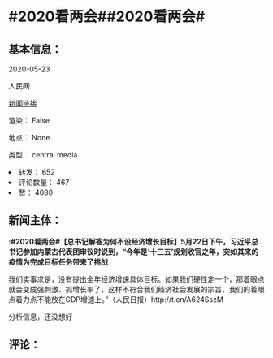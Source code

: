 <html>
 <body>
  <h1 id="title">
   #2020看两会##2020看两会#
  </h1>
  <div id="basic_info">
   <h2 id="default h2">
    基本信息：
   </h2>
   <p id="time">
    2020-05-23
   </p>
   <p id="author">
    人民网
   </p>
   <p id="src">
    <a href="https://weibo.cn/comment/J3d842dQo">
     新闻链接
    </a>
   </p>
   <p id="is_rendered">
    渲染： False
   </p>
   <p id="location">
    地点： None
   </p>
   <p id="news_type">
    类型： central media
   </p>
  </div>
  <div id="attrs">
   <li id_no="repost">
    转发： 652
   </li>
   <li id_no="comment_number">
    评论数量： 467
   </li>
   <li id_no="attitude">
    赞： 4080
   </li>
  </div>
  <div id="article">
   <h2 id="default h2">
    新闻主体：
   </h2>
   <p id="lead">
    <strong>
     :#2020看两会#【总书记解答为何不设经济增长目标】5月22日下午，习近平总书记参加内蒙古代表团审议时说到，“今年是‘十三五’规划收官之年，突如其来的疫情为完成目标任务带来了挑战
    </strong>
   </p>
   <div id="main_text">
    <p id="paragraph_1">
     我们实事求是，没有提出全年经济增速具体目标。如果我们硬性定一个，那着眼点就会变成强刺激、抓增长率了，这样不符合我们经济社会发展的宗旨，我们的着眼点着力点不能放在GDP增速上。”（人民日报）http://t.cn/A624SszM
    </p>
   </div>
  </div>
  <div id="analyse_info">
   分析信息，还没想好
  </div>
  <div id="comments">
   <h2 id="default h2">
    评论：
   </h2>
  </div>
 </body>
</html>